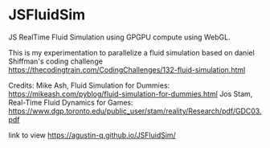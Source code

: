 # JSFluidSim
 JS RealTime Fluid Simulation using GPGPU compute using WebGL.

 This is my experimentation to parallelize a fluid simulation based on daniel Shiffman's coding challenge https://thecodingtrain.com/CodingChallenges/132-fluid-simulation.html

 Credits:
 Mike Ash, Fluid Simulation for Dummies: https://mikeash.com/pyblog/fluid-simulation-for-dummies.html
 Jos Stam, Real-Time Fluid Dynamics for Games: https://www.dgp.toronto.edu/public_user/stam/reality/Research/pdf/GDC03.pdf


 link to view https://agustin-q.github.io/JSFluidSim/
